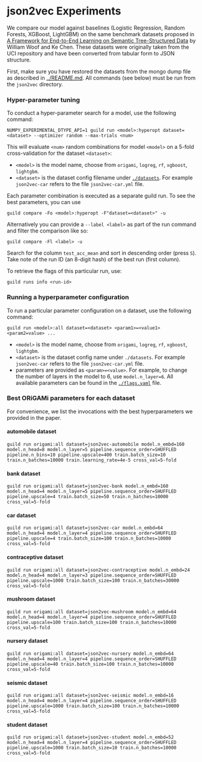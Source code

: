 # json2vec Experiments

We compare our model against baselines (Logistic Regression, Random Forests, XGBoost, LightGBM) on the same benchmark datasets proposed in [A Framework for End-to-End Learning on Semantic Tree-Structured Data](https://arxiv.org/abs/2002.05707) by William Woof and Ke Chen. These datasets were originally taken from the UCI repository and have been converted from tabular form to JSON structure.

First, make sure you have restored the datasets from the mongo dump file as described in [../README.md](../README.md). All commands (see below) must be run from the `json2vec` directory.

### Hyper-parameter tuning

To conduct a hyper-parameter search for a model, use the following command:

```
NUMPY_EXPERIMENTAL_DTYPE_API=1 guild run <model>:hyperopt dataset=<dataset> --optimizer random --max-trials <num>
```

This will evaluate `<num>` random combinations for model `<model>` on a 5-fold cross-validation for the dataset `<dataset>`:

- `<model>` is the model name, choose from `origami`, `logreg`, `rf`, `xgboost`, `lightgbm`.
- `<dataset>` is the dataset config filename under [`./datasets`](./datasets/). For example `json2vec-car` refers to the file `json2vec-car.yml` file.

Each parameter combination is executed as a separate guild run. To see the best parameters, you can use

```
guild compare -Fo <model>:hyperopt -F"dataset=<dataset>" -u
```

Alternatively you can provide a `--label <label>` as part of the run command and filter the comparison like so:

```
guild compare -Fl <label> -u
```

Search for the column `test_acc_mean` and sort in descending order (press `S`). Take note of the run ID (an 8-digit hash) of the best run (first column).

To retrieve the flags of this particular run, use:

```
guild runs info <run-id>
```

### Running a hyperparameter configuration

To run a particular parameter configuration on a dataset, use the following command:

```
guild run <model>:all dataset=<dataset> <param1>=<value1> <param2=value> ...
```

- `<model>` is the model name, choose from `origami`, `logreg`, `rf`, `xgboost`, `lightgbm`.
- `<dataset>` is the dataset config name under `./datasets`. For example `json2vec-car` refers to the file `json2vec-car.yml` file.
- parameters are provided as `<param>=<value>`. For example, to change the number of layers in the model to 6, use `model.n_layer=6`. All available parameters can be found in the [`./flags.yaml`](./flags.yml) file.

### Best ORiGAMi parameters for each dataset

For convenience, we list the invocations with the best hyperparameters we provided in the paper.

#### automobile dataset

```
guild run origami:all dataset=json2vec-automobile model.n_embd=160 model.n_head=8 model.n_layer=5 pipeline.sequence_order=SHUFFLED pipeline.n_bins=10 pipeline.upscale=400 train.batch_size=10 train.n_batches=10000 train.learning_rate=4e-5 cross_val=5-fold
```

#### bank dataset

```
guild run origami:all dataset=json2vec-bank model.n_embd=160 model.n_head=4 model.n_layer=5 pipeline.sequence_order=SHUFFLED pipeline.upscale=4 train.batch_size=50 train.n_batches=10000 cross_val=5-fold
```

#### car dataset

```
guild run origami:all dataset=json2vec-car model.n_embd=64 model.n_head=4 model.n_layer=4 pipeline.sequence_order=SHUFFLED pipeline.upscale=4 train.batch_size=100 train.n_batches=10000 cross_val=5-fold
```

#### contraceptive dataset

```
guild run origami:all dataset=json2vec-contraceptive model.n_embd=24 model.n_head=4 model.n_layer=3 pipeline.sequence_order=SHUFFLED pipeline.upscale=1000 train.batch_size=100 train.n_batches=30000 cross_val=5-fold
```

#### mushroom dataset

```
guild run origami:all dataset=json2vec-mushroom model.n_embd=64 model.n_head=4 model.n_layer=4 pipeline.sequence_order=SHUFFLED pipeline.upscale=100 train.batch_size=100 train.n_batches=10000 cross_val=5-fold
```

#### nursery dataset

```
guild run origami:all dataset=json2vec-nursery model.n_embd=64 model.n_head=4 model.n_layer=4 pipeline.sequence_order=SHUFFLED pipeline.upscale=40 train.batch_size=100 train.n_batches=10000 cross_val=5-fold
```

#### seismic dataset

```
guild run origami:all dataset=json2vec-seismic model.n_embd=16 model.n_head=4 model.n_layer=4 pipeline.sequence_order=SHUFFLED pipeline.upscale=1000 train.batch_size=100 train.n_batches=10000 cross_val=5-fold
```

#### student dataset

```
guild run origami:all dataset=json2vec-student model.n_embd=52 model.n_head=4 model.n_layer=4 pipeline.sequence_order=SHUFFLED pipeline.upscale=1000 train.batch_size=10 train.n_batches=10000 cross_val=5-fold
```
